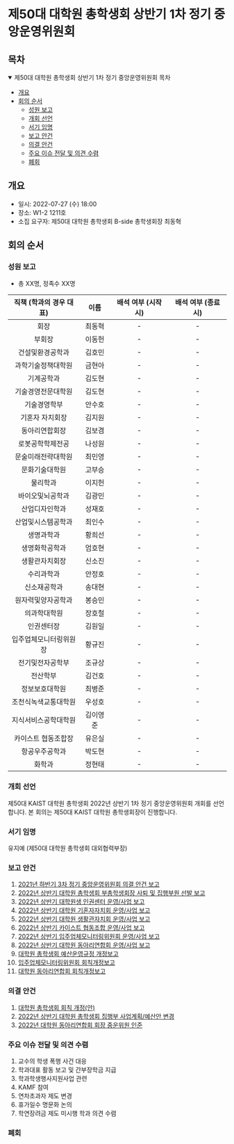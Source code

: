 제50대 대학원 총학생회 상반기 1차 정기 중앙운영위원회
===

## 목차
<details open>
<summary>제50대 대학원 총학생회 상반기 1차 정기 중앙운영위원회 목차</summary>
  
- [개요](#개요) 
- [회의 순서](#회의-순서) 
	- [성원 보고](#성원-보고) 
	- [개회 선언](#개회-선언) 
	- [서기 임명](#서기-임명) 
	- [보고 안건](#보고-안건) 
	- [의결 안건](#의결-안건) 
	- [주요 이슈 전달 및 의견 수렴](#주요-이슈-전달-및-의견-수렴) 
	- [폐회](#폐회) 
</details>

## 개요
- 일시: 2022-07-27 (수) 18:00 
- 장소: W1-2 1211호
- 소집 요구자: 제50대 대학원 총학생회 B-side 총학생회장 최동혁

## 회의 순서
### 성원 보고
- 총 XX명, 정족수 XX명

| 직책 (학과의 경우 대표) | 이름 | 배석 여부 (시작 시) | 배석 여부 (종료 시) |
|:---:|:---:|:---:|:---:|
| 회장 | 최동혁 | - | - |
| 부회장 | 이동헌 | - | - |
| 건설및환경공학과 | 김호민 | - | - |
| 과학기술정책대학원 | 금현아 | - | - |
| 기계공학과 | 김도현 | - | - |
| 기술경영전문대학원 | 김도현 | - | - |
| 기술경영학부 | 안수호 | - | - |
| 기혼자 자치회장 | 김지원 | - | - |
| 동아리연합회장 | 김보겸 | - | - |
| 로봇공학학제전공 | 나성원 | - | - |
| 문술미래전략대학원 | 최민영 | - | - |
| 문화기술대학원 | 고부승 | - | - |
| 물리학과 | 이지헌 | - | - |
| 바이오및뇌공학과 | 김광민 | - | - |
| 산업디자인학과 | 성재호 | - | - |
| 산업및시스템공학과 | 최인수 | - | - |
| 생명과학과 | 황희선 | - | - |
| 생명화학공학과 | 엄호현 | - | - |
| 생활관자치회장 | 신소진 | - | - |
| 수리과학과 | 안정호 | - | - |
| 신소재공학과 | 송대현 | - | - |
| 원자력및양자공학과 | 봉승민 | - | - |
| 의과학대학원 | 장호철 | - | - |
| 인권센터장 | 김원일 | - | - |
| 입주업체모니터링위원장 | 황규진 | - | - |
| 전기및전자공학부 | 조규상 | - | - |
| 전산학부 | 김건호 | - | - |
| 정보보호대학원 | 최병준 | - | - |
| 조천식녹색교통대학원 | 우성호 | - | - |
| 지식서비스공학대학원 | 김이영준 | - | - |
| 카이스트 협동조합장 | 유은실 | - | - |
| 항공우주공학과 | 박도현 | - | - |
| 화학과 | 정현태 | - | - |

### 개회 선언
제50대 KAIST 대학원 총학생회 2022년 상반기 1차 정기 중앙운영위원회 개회를 선언합니다. 본 회의는 제50대 KAIST 대학원 총학생회장이 진행합니다.

### 서기 임명
유지예 (제50대 대학원 총학생회 대외협력부장)

### 보고 안건
1. [2021년 하반기 3차 정기 중앙운영위원회 의결 안건 보고](보고안건/2021년-하반기-3차-정기-중앙운영위원회-의결-안건-보고.md) 
2. [2022년 상반기 대학원 총학생회 부총학생회장 사퇴 및 집행부원 선발 보고](보고안건/2022년-상반기-대학원-총학생회-부총학생회장-사퇴-및-집행부원-선발-보고.md) 
3. [2022년 상반기 대학원생 인권센터 운영/사업 보고](보고안건/2022년-상반기-대학원생-인권센터-운영사업-보고.md) 
4. [2022년 상반기 대학원 기혼자자치회 운영/사업 보고](보고안건/2022년-상반기-대학원-기혼자자치회-운영사업-보고.md) 
5. [2022년 상반기 대학원 생활관자치회 운영/사업 보고](보고안건/2022년-상반기-대학원-생활관자치회-운영사업-보고.md) 
6. [2022년 상반기 카이스트 협동조합 운영/사업 보고](보고안건/2022년-상반기-카이스트-협동조합-운영사업-보고.md) 
7. [2022년 상반기 입주업체모니터링위원회 운영/사업 보고](보고안건/2022년-상반기-입주업체모니터링위원회-운영사업-보고.md) 
8. [2022년 상반기 대학원 동아리연합회 운영/사업 보고](보고안건/2022년-상반기-대학원-동아리연합회-운영사업-보고.md)
9. [대학원 총학생회 예산운영규정 개정보고](보고안건/대학원-총학생회-예산운영규정-개정보고.md)
9. [입주업체모니터링위원회 회칙개정보고](보고안건/입주업체모니터링위원회-2022년-상반기-회칙개정보고.md)
10. [대학원 동아리연합회 회칙개정보고](보고안건/대학원-동아리연합회-2022년-상반기-회칙개정보고.md)

### 의결 안건
1. [대학원 총학생회 회칙 개정(안)](의결안건/agenda1.md)
2. [2022년 상반기 대학원 총학생회 집행부 사업계획/예산안 변경](의결안건/agenda2.md)
3. [2022년 대학원 동아리연합회 회장 중운위원 인준](의결안건/agenda3.md)


### 주요 이슈 전달 및 의견 수렴
1. 교수의 학생 폭행 사건 대응
2. 학과대표 활동 보고 및 간부장학금 지급
3. 학과학생행사지원사업 관련
4. KAMF 참여
5. 연차초과자 제도 변경
6. 휴가일수 명문화 논의
7. 학연장려금 제도 미시행 학과 의견 수렴


### 폐회
